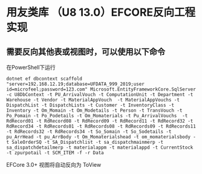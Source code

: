 ﻿# 用友类库 （U8 13.0）EFCORE反向工程实现

## 需要反向其他表或视图时，可以使用以下命令

在PowerShell下运行

    dotnet ef dbcontext scaffold "server=192.168.12.19;database=UFDATA_999_2019;user id=microfeel;password=123.com" Microsoft.EntityFrameworkCore.SqlServer -c U8DbContext -t PU_ArrivalVouch -t ComputationUnit -t Department -t Warehouse -t Vendor -t MaterialAppVouch  -t MaterialAppVouchs -t DispatchList -t DispatchLists -t Customer -t InventoryClass -t Inventory -t Om_Momain -t Om_Modetails -t Person -t TransVouch -t Po_Pomain -t Po_Podetails -t Om_Momaterials -t Pu_ArrivalVouchs  -t RdRecord01 -t RdRecord08 -t RdRecord09 -t RdRecord11 -t RdRecord32 -t RdRecord34 -t RdRecords01 -t RdRecords08 -t RdRecords09 -t RdRecords11 -t RdRecords32 -t RdRecords34 -t So_Somain -t So_Sodetails -t pu_ArrHead -t pu_ArrBody -t Om_Momaterialshead -t om_momaterialsbody -t SaleOrderSQ -t SA_Dispatchlist -t sa_dispatchmainmerp -t sa_dispatchdetailmerp -t materialappm -t materialappd -t CurrentStock -t zpurpotail -t SCM_ITEM -f -r Data

EFCore 3.0+ 视图将自动反向为 ToView
